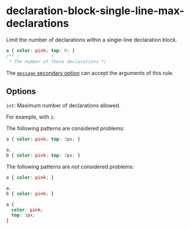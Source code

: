 # declaration-block-single-line-max-declarations

Limit the number of declarations within a single-line declaration block.

<!-- prettier-ignore -->
```css
a { color: pink; top: 0; }
/** ↑            ↑
 * The number of these declarations */
```

The [`message` secondary option](https://github.com/stylelint/stylelint/tree/15.5.0/docs/user-guide/configure.md#message) can accept the arguments of this rule.

## Options

`int`: Maximum number of declarations allowed.

For example, with `1`:

The following patterns are considered problems:

<!-- prettier-ignore -->
```css
a { color: pink; top: 3px; }
```

<!-- prettier-ignore -->
```css
a,
b { color: pink; top: 3px; }
```

The following patterns are _not_ considered problems:

<!-- prettier-ignore -->
```css
a { color: pink; }
```

<!-- prettier-ignore -->
```css
a,
b { color: pink; }
```

<!-- prettier-ignore -->
```css
a {
  color: pink;
  top: 3px;
}
```
